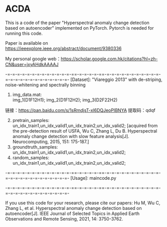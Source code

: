 # ACDA

This is a code of the paper "Hyperspectral anomaly change detection based on autoencoder" implemented on PyTorch.
Pytorch is needed for running this code.

Paper is available on https://ieeexplore.ieee.org/abstract/document/9380336

My personal google web：https://scholar.google.com.hk/citations?hl=zh-CN&user=jxyAHdkAAAAJ

-=-=-=-=-=-=-=-=-=-=-=-=-=-==-=-=-=-=-==-=-=-=-=-=-=-=-=-=-=-=-=-=-=-=-=-=-=-=-=-=-=-=-=-
[Dataset]: "Viareggio 2013" with de-striping, noise-whitening and spectrally binning
1.   img_data.mat:    
img_1(D1F12H1);   img_2(D1F12H2);    img_3(D2F22H2)

链接：https://pan.baidu.com/s/1sRmdjsT-xl6DQJeoPIBNYA 
提取码：qdqf


2.   pretrain_samples:     
un_idx_train1,un_idx_valid1,un_idx_train2,un_idx_valid2;  [acquired from the pre-detection result of USFA, Wu C, Zhang L, Du B. Hyperspectral anomaly change detection with slow feature analysis[J]. Neurocomputing, 2015, 151: 175-187.]
3.  groundtruth_samples:     
un_idx_train1,un_idx_valid1,un_idx_train2,un_idx_valid2;
4.   random_samples:     un_idx_train1,un_idx_valid1,un_idx_train2,un_idx_valid2;

-=-=-=-=-=-=-=-=-=-=-=-=-=-==-=-=-=-=-==-=-=-=-=-=-=-=-=-=-=-=-=-=-=-=-=-=-=-=-=-=-=-=-=-
[Usage]:  maincode.py

-=-=-=-=-=-=-=-=-=-=-=-=-=-==-=-=-=-=-==-=-=-=-=-=-=-=-=-=-=-=-=-=-=-=-=-=-=-=-=-=-=-=-=-

If you use this code for your research, please cite our papers:
Hu M, Wu C, Zhang L, et al. Hyperspectral anomaly change detection based on autoencoder[J]. IEEE Journal of Selected Topics in Applied Earth Observations and Remote Sensing, 2021, 14: 3750-3762.
